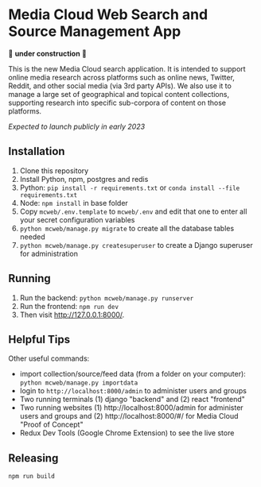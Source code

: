Media Cloud Web Search and Source Management App
================================================

🚧 **under construction** 🚧

This is the new Media Cloud search application. It is intended to support online media research across platforms such
as online news, Twitter, Reddit, and other social media (via 3rd party APIs). We also use it to manage a large set of 
geographical and topical content collections, supporting research into specific sub-corpora of content on those
platforms.

_Expected to launch publicly in early 2023_

Installation
------------
1. Clone this repository
2. Install Python, npm, postgres and redis
3. Python: `pip install -r requirements.txt` or `conda install --file requirements.txt` 
4. Node: `npm install` in base folder 
5. Copy `mcweb/.env.template` to `mcweb/.env` and edit that one to enter all your secret configuration variables
6. `python mcweb/manage.py migrate` to create all the database tables needed
7. `python mcweb/manage.py createsuperuser` to create a Django superuser for administration

Running
-------

1. Run the backend: `python mcweb/manage.py runserver`
2. Run the frontend: `npm run dev`
3. Then visit http://127.0.0.1:8000/.

Helpful Tips
------------

Other useful commands:
* import collection/source/feed data (from a folder on your computer): `python mcweb/manage.py importdata`
* login to `http://localhost:8000/admin` to administer users and groups
* Two running terminals (1) django "backend" and (2) react "frontend"
* Two running websites (1) http://localhost:8000/admin for administer users and groups and (2) http://localhost:8000/#/ for Media Cloud "Proof of Concept"
* Redux Dev Tools (Google Chrome Extension) to see the live store 

Releasing
---------
`npm run build` 
